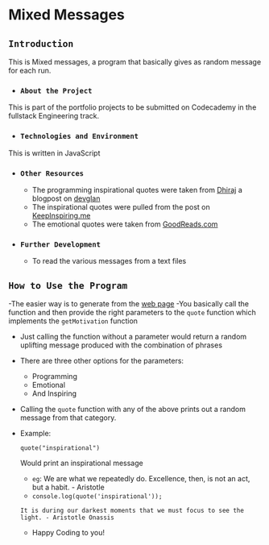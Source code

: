 # Mixed Messages

## `Introduction`


This is Mixed messages, a program that basically gives as random message for each run.


- ### `About the Project`
This is part of the portfolio projects to be submitted on Codecademy in the fullstack Engineering track.

- ### `Technologies and Environment`
This is written in JavaScript

- ### `Other Resources`
    - The programming inspirational quotes were taken from [Dhiraj](https://www.linkedin.com/in/dhiraj-ray/) a blogpost on [devglan](https://www.devglan.com/blog/best-developer-quotes)
    - The inspirational quotes were pulled from the post on [KeepInspiring.me](https://www.keepinspiring.me/motivational-quotes/)
    - The emotional quotes were taken from [GoodReads.com](https://www.goodreads.com/quotes/tag/emotions)
    
- ### `Further Development`
    - To read the various messages from a text files


## `How to Use the Program`
-The easier way is to generate from the [web page](https://manassehgit.github.io/mixedMessages/)
-You basically call the function and then provide the right parameters to the `quote` function which implements the `getMotivation` function

- Just calling the function without a parameter would return a random uplifting message produced with the combination of phrases
- There are three other options for the parameters: 

  - Programming 
  - Emotional
  - And Inspiring

- Calling the `quote` function with any of the above prints out a random message from that category.
- Example:
    ```
    quote("inspirational")
    ```
    Would print an inspirational message
    - `eg`: We are what we repeatedly do. Excellence, then, is not an act, but a habit. - Aristotle
    - ```console.log(quote('inspirational'));```

    ```
    It is during our darkest moments that we must focus to see the light. - Aristotle Onassis
    ```
    - Happy Coding to you!


